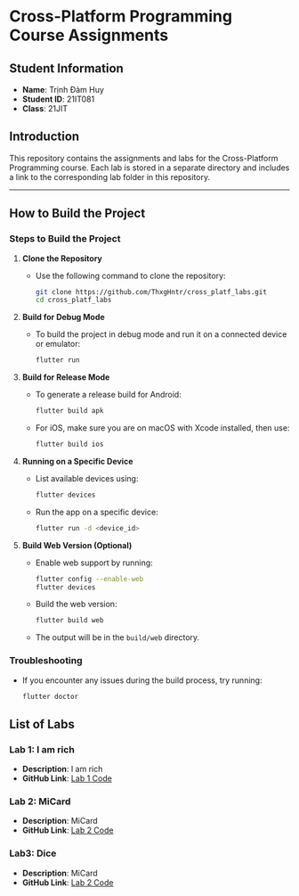# Cross-Platform Programming Course Assignments

## Student Information
- **Name**: Trịnh Đàm Huy  
- **Student ID**: 21IT081  
- **Class**: 21JIT  

## Introduction
This repository contains the assignments and labs for the Cross-Platform Programming course. Each lab is stored in a separate directory and includes a link to the corresponding lab folder in this repository.

---

## How to Build the Project

### Steps to Build the Project
1. **Clone the Repository**
   - Use the following command to clone the repository:
     ```bash
     git clone https://github.com/ThxgHntr/cross_platf_labs.git
     cd cross_platf_labs
     ```

2. **Build for Debug Mode**
   - To build the project in debug mode and run it on a connected device or emulator:
     ```bash
     flutter run
     ```

3. **Build for Release Mode**
   - To generate a release build for Android:
     ```bash
     flutter build apk
     ```
   - For iOS, make sure you are on macOS with Xcode installed, then use:
     ```bash
     flutter build ios
     ```

4. **Running on a Specific Device**
   - List available devices using:
     ```bash
     flutter devices
     ```
   - Run the app on a specific device:
     ```bash
     flutter run -d <device_id>
     ```

5. **Build Web Version (Optional)**
   - Enable web support by running:
     ```bash
     flutter config --enable-web
     flutter devices
     ```
   - Build the web version:
     ```bash
     flutter build web
     ```
   - The output will be in the `build/web` directory.

### Troubleshooting
- If you encounter any issues during the build process, try running:
  ```bash
  flutter doctor


## List of Labs

### Lab 1: I am rich
- **Description**: I am rich  
- **GitHub Link**: [Lab 1 Code](https://github.com/ThxgHntr/cross_platf_labs/blob/master/lib/src/lab1)

### Lab 2: MiCard
- **Description**: MiCard  
- **GitHub Link**: [Lab 2 Code](https://github.com/ThxgHntr/cross_platf_labs/blob/master/lib/src/lab2)

### Lab3: Dice
- **Description**: MiCard  
- **GitHub Link**: [Lab 2 Code](https://github.com/ThxgHntr/cross_platf_labs/blob/master/lib/src/lab3)
